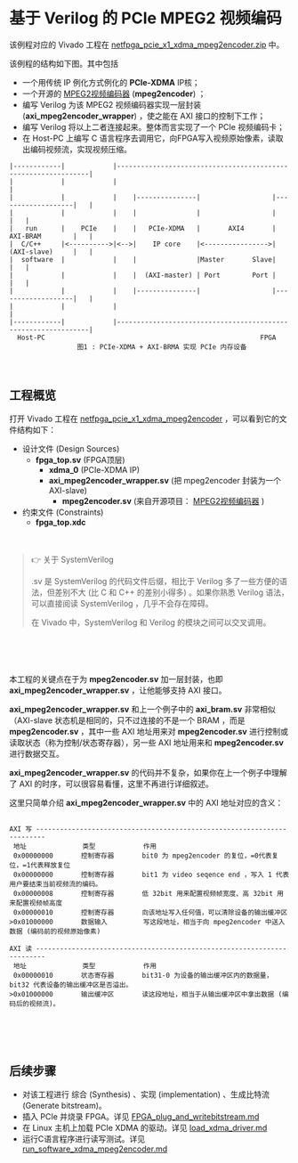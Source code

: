 # 基于 Verilog 的 PCIe MPEG2 视频编码

该例程对应的 Vivado 工程在 [netfpga_pcie_x1_xdma_mpeg2encoder.zip](../netfpga_pcie_x1_xdma_mpeg2encoder.zip) 中。

该例程的结构如下图。其中包括

- 一个用传统 IP 例化方式例化的 **PCIe-XDMA** IP核；
- 一个开源的 [MPEG2视频编码器](https://github.com/WangXuan95/FPGA-MPEG2-encoder) (**mpeg2encoder**) ；
- 编写 Verilog 为该 MPEG2 视频编码器实现一层封装 (**axi\_mpeg2encoder\_wrapper**) ，使之能在 AXI 接口的控制下工作；
- 编写 Verilog 将以上二者连接起来。整体而言实现了一个 PCIe 视频编码卡；
- 在 Host-PC 上编写 C 语言程序去调用它，向FPGA写入视频原始像素，读取出编码视频流，实现视频压缩。

```
|------------|            |---------------------------------------------------------------|
|            |            |                                                               |
|            |            |    |---------------|                  |-------------------|   |
|            |            |    |               |                  |                   |   |
|   run      |    PCIe    |    |   PCIe-XDMA   |       AXI4       |   AXI-BRAM        |   |
|  C/C++     |<---------->|<-->|    IP core    |<---------------->|   (AXI-slave)     |   |
|  software  |            |    |               |Master       Slave|                   |   |
|            |            |    |  (AXI-master) | Port        Port |                   |   |
|            |            |    |---------------|                  |-------------------|   |
|            |            |                                                               |
|------------|            |---------------------------------------------------------------|
  Host-PC                                                      FPGA
                 图1 : PCIe-XDMA + AXI-BRMA 实现 PCIe 内存设备
```

　

## 工程概览

打开 Vivado 工程在 [netfpga_pcie_x1_xdma_mpeg2encoder](../netfpga_pcie_x1_xdma_mpeg2encoder) ，可以看到它的文件结构如下：

- 设计文件 (Design Sources)
  - **fpga_top.sv** (FPGA顶层)
    - **xdma_0** (PCIe-XDMA IP)
    - **axi_mpeg2encoder_wrapper.sv** (把 mpeg2encoder 封装为一个 AXI-slave)
      - **mpeg2encoder.sv** (来自开源项目： [MPEG2视频编码器](https://github.com/WangXuan95/FPGA-MPEG2-encoder) )
- 约束文件 (Constraints)
  - **fpga_top.xdc** 

　

> :point_right: 关于 SystemVerilog
>
> .sv 是 SystemVerilog 的代码文件后缀，相比于 Verilog 多了一些方便的语法，但差别不大 (比 C 和 C++ 的差别小得多) 。如果你熟悉 Verilog 语法，可以直接阅读 SystemVerilog ，几乎不会存在障碍。
>
> 在 Vivado 中，SystemVerilog 和 Verilog 的模块之间可以交叉调用。

　

　

本工程的关键点在于为 **mpeg2encoder.sv** 加一层封装，也即 **axi_mpeg2encoder_wrapper.sv** ，让他能够支持 AXI 接口。

**axi_mpeg2encoder_wrapper.sv** 和上一个例子中的 **axi_bram.sv** 非常相似（AXI-slave 状态机是相同的，只不过连接的不是一个 BRAM ，而是 **mpeg2encoder.sv** ，其中一些 AXI 地址用来对 **mpeg2encoder.sv** 进行控制或读取状态（称为控制/状态寄存器），另一些 AXI 地址用来和 **mpeg2encoder.sv** 进行数据交互。

 **axi_mpeg2encoder_wrapper.sv** 的代码并不复杂，如果你在上一个例子中理解了 AXI 的时序，可以很容易看懂，这里不再进行详细叙述。

这里只简单介绍  **axi_mpeg2encoder_wrapper.sv** 中的 AXI 地址对应的含义：

```

AXI 写 ------------------------------------------------------------------------
 地址              类型            作用
 0x00000000       控制寄存器       bit0 为 mpeg2encoder 的复位，=0代表复位，=1代表释放复位
 0x00000000       控制寄存器       bit1 为 video seqence end ，写入 1 代表用户要结束当前视频流的编码。
 0x00000008       控制寄存器       低 32bit 用来配置视频帧宽度、高 32bit 用来配置视频帧高度
 0x00000010       控制寄存器       向该地址写入任何值，可以清除设备的输出缓冲区
>0x01000000       数据输入         写这段地址，相当于向 mpeg2encoder 中送入数据 (编码前的视频原始像素)

AXI 读 ------------------------------------------------------------------------
 地址              类型            作用
 0x00000010       状态寄存器       bit31-0 为设备的输出缓冲区内的数据量， bit32 代表设备的输出缓冲区是否溢出。
>0x01000000       输出缓冲区       读这段地址，相当于从输出缓冲区中拿出数据 (编码后的视频流)。
```

　

　

## 后续步骤

- 对该工程进行 综合 (Synthesis) 、实现 (implementation) 、生成比特流 (Generate bitstream)。
- 插入 PCIe 并烧录 FPGA。详见 [FPGA_plug_and_writebitstream.md](./FPGA_plug_and_writebitstream.md)
- 在 Linux 主机上加载 PCIe XDMA 的驱动。详见 [load_xdma_driver.md](./load_xdma_driver.md)
- 运行C语言程序进行读写测试。详见 [run_software_xdma_mpeg2encoder.md](./run_software_xdma_mpeg2encoder.md)

